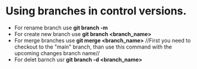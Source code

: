 # Using branches in control versions.
* For rename branch use **git branch -m <name>**
* For create new branch use **git branch <branch_name>**
* For merge branches use **git merge <branch_name>**
//First you need to checkout to the "main" branch, than use this command with the upcoming changes branch name//
* For delet barnch usr **git branch -d <branch_name>**
